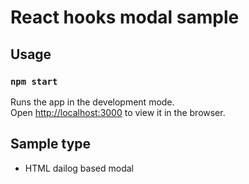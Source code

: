 # React hooks modal sample

## Usage

### `npm start`

Runs the app in the development mode.\
Open [http://localhost:3000](http://localhost:3000) to view it in the browser.

## Sample type
- HTML dailog based modal